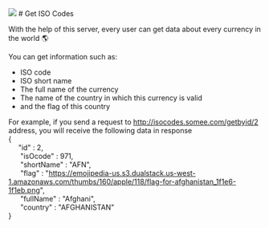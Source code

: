 <img src="https://cdn-icons-png.flaticon.com/512/1580/1580782.png">
# Get ISO Codes

With the help of this server, every user can get data about every currency in the world 🌎

You can get information such as:
- ISO code
- ISO short name
- The full name of the currency
- The name of the country in which this currency is valid
- and the flag of this country

For example, if you send a request to http://isocodes.somee.com/getbyid/2 address, you will receive the following data in response
<br/>{
<br/>  &nbsp; &nbsp; &nbsp;"id" : 2,
<br/>  &nbsp; &nbsp; &nbsp; "isOcode" : 971,
<br/>  &nbsp; &nbsp; &nbsp; "shortName" : "AFN",
<br/>  &nbsp; &nbsp; &nbsp; "flag" : "https://emojipedia-us.s3.dualstack.us-west-1.amazonaws.com/thumbs/160/apple/118/flag-for-afghanistan_1f1e6-1f1eb.png",
<br/>  &nbsp; &nbsp; &nbsp; "fullName" : "Afghani",
<br/>  &nbsp; &nbsp; &nbsp; "country" : "AFGHANISTAN"
<br/> }
